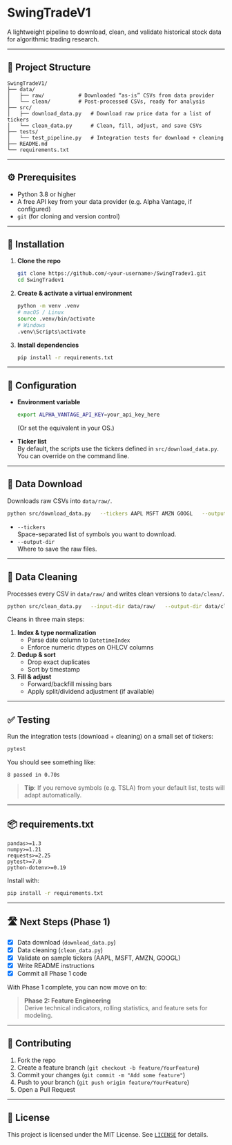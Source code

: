 # SwingTradeV1

A lightweight pipeline to download, clean, and validate historical stock data for algorithmic trading research.

---

## 📁 Project Structure

```
SwingTradeV1/
├── data/
│   ├── raw/           # Downloaded “as-is” CSVs from data provider
│   └── clean/         # Post-processed CSVs, ready for analysis
├── src/
│   ├── download_data.py   # Download raw price data for a list of tickers
│   └── clean_data.py      # Clean, fill, adjust, and save CSVs
├── tests/
│   └── test_pipeline.py   # Integration tests for download + cleaning
├── README.md
└── requirements.txt
```

---

## ⚙️ Prerequisites

- Python 3.8 or higher  
- A free API key from your data provider (e.g. Alpha Vantage, if configured)  
- `git` (for cloning and version control)

---

## 🚀 Installation

1. **Clone the repo**  
   ```bash
   git clone https://github.com/<your-username>/SwingTradev1.git
   cd SwingTradev1
   ```

2. **Create & activate a virtual environment**  
   ```bash
   python -m venv .venv
   # macOS / Linux
   source .venv/bin/activate
   # Windows
   .venv\Scripts\activate
   ```

3. **Install dependencies**  
   ```bash
   pip install -r requirements.txt
   ```

---

## 🔧 Configuration

- **Environment variable**  
  ```bash
  export ALPHA_VANTAGE_API_KEY=your_api_key_here
  ```
  (Or set the equivalent in your OS.)

- **Ticker list**  
  By default, the scripts use the tickers defined in `src/download_data.py`. You can override on the command line.

---

## 💾 Data Download

Downloads raw CSVs into `data/raw/`.

```bash
python src/download_data.py   --tickers AAPL MSFT AMZN GOOGL   --output-dir data/raw/
```

- `--tickers`  
  Space-separated list of symbols you want to download.  
- `--output-dir`  
  Where to save the raw files.

---

## 🧹 Data Cleaning

Processes every CSV in `data/raw/` and writes clean versions to `data/clean/`.

```bash
python src/clean_data.py   --input-dir data/raw/   --output-dir data/clean/
```

Cleans in three main steps:

1. **Index & type normalization**  
   - Parse date column to `DatetimeIndex`  
   - Enforce numeric dtypes on OHLCV columns  
2. **Dedup & sort**  
   - Drop exact duplicates  
   - Sort by timestamp  
3. **Fill & adjust**  
   - Forward/backfill missing bars  
   - Apply split/dividend adjustment (if available)  

---

## ✅ Testing

Run the integration tests (download + cleaning) on a small set of tickers:

```bash
pytest
```

You should see something like:

```
8 passed in 0.70s
```

> **Tip**: If you remove symbols (e.g. TSLA) from your default list, tests will adapt automatically.

---

## 📦 requirements.txt

```text
pandas>=1.3
numpy>=1.21
requests>=2.25
pytest>=7.0
python-dotenv>=0.19
```

Install with:

```bash
pip install -r requirements.txt
```

---

## 🛣️ Next Steps (Phase 1)

- [x] Data download (`download_data.py`)
- [x] Data cleaning (`clean_data.py`)
- [x] Validate on sample tickers (AAPL, MSFT, AMZN, GOOGL)
- [x] Write README instructions
- [x] Commit all Phase 1 code

With Phase 1 complete, you can now move on to:

> **Phase 2: Feature Engineering**  
> Derive technical indicators, rolling statistics, and feature sets for modeling.

---

## 🤝 Contributing

1. Fork the repo  
2. Create a feature branch (`git checkout -b feature/YourFeature`)  
3. Commit your changes (`git commit -m "Add some feature"`)  
4. Push to your branch (`git push origin feature/YourFeature`)  
5. Open a Pull Request

---

## 📄 License

This project is licensed under the MIT License. See [`LICENSE`](LICENSE) for details.
